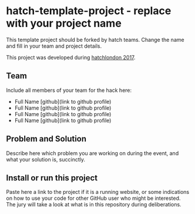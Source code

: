 # hatch-template-project - replace with your project name

This template project should be forked by hatch teams. Change the name and fill in your team and project details.

This project was developed during [hatchlondon 2017](http://hatchlondon.io).

## Team
Include all members of your team for the hack here:

* Full Name [github](link to github profile)
* Full Name [github](link to github profile)
* Full Name [github](link to github profile)
* Full Name [github](link to github profile)

## Problem and Solution

Describe here which problem you are working on during the event, and what your solution is, succinctly.

## Install or run this project

Paste here a link to the project if it is a running website, or some indications on how to use your code for other GitHub user who might be interested. The jury will take a look at what is in this repository during deliberations.

